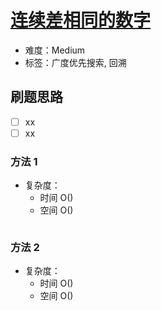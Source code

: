 # [连续差相同的数字](https://leetcode-cn.com/problems/numbers-with-same-consecutive-differences/)

- 难度：Medium
- 标签：广度优先搜索, 回溯

## 刷题思路

- [ ] xx
- [ ] xx

### 方法 1

- 复杂度：
    - 时间 O()
    - 空间 O()

``` js

```

### 方法 2

- 复杂度：
    - 时间 O()
    - 空间 O()

``` js

```
